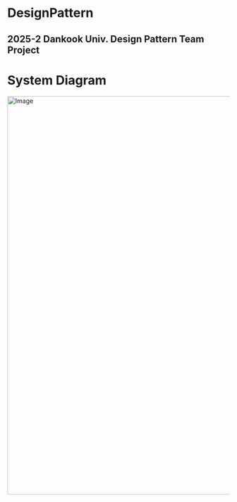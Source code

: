 # DesignPattern
2025-2 Dankook Univ. Design Pattern Team Project
---
# System Diagram
<img width="1721" height="904" alt="Image" src="https://github.com/user-attachments/assets/cd11523c-c5d0-41fa-9c95-eb8f30fd4bf8" />